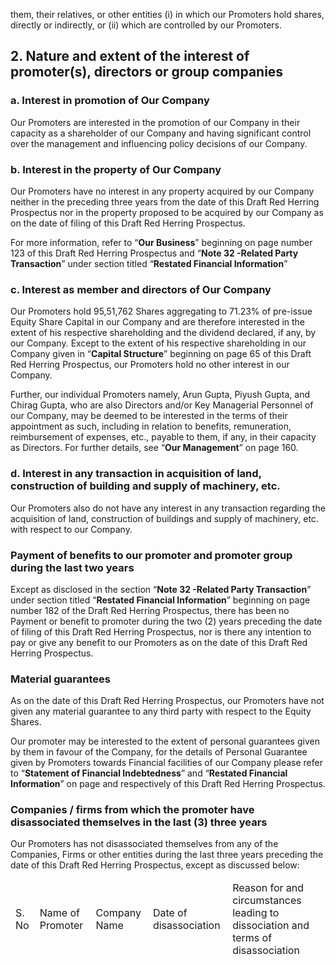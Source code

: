 them, their relatives, or other entities (i) in which our Promoters hold shares, directly or indirectly, or (ii) which are controlled by our Promoters.

## 2. Nature and extent of the interest of promoter(s), directors or group companies

### a. Interest in promotion of Our Company

Our Promoters are interested in the promotion of our Company in their capacity as a shareholder of our Company and having significant control over the management and influencing policy decisions of our Company.

### b. Interest in the property of Our Company

Our Promoters have no interest in any property acquired by our Company neither in the preceding three years from the date of this Draft Red Herring Prospectus nor in the property proposed to be acquired by our Company as on the date of filing of this Draft Red Herring Prospectus.

For more information, refer to “**Our Business**” beginning on page number 123 of this Draft Red Herring Prospectus and “**Note 32 -Related Party Transaction**” under section titled “**Restated Financial Information**”

### c. Interest as member and directors of Our Company

Our Promoters hold 95,51,762 Shares aggregating to 71.23% of pre-issue Equity Share Capital in our Company and are therefore interested in the extent of his respective shareholding and the dividend declared, if any, by our Company. Except to the extent of his respective shareholding in our Company given in “**Capital Structure**” beginning on page 65 of this Draft Red Herring Prospectus, our Promoters hold no other interest in our Company.

Further, our individual Promoters namely, Arun Gupta, Piyush Gupta, and Chirag Gupta, who are also Directors and/or Key Managerial Personnel of our Company, may be deemed to be interested in the terms of their appointment as such, including in relation to benefits, remuneration, reimbursement of expenses, etc., payable to them, if any, in their capacity as Directors. For further details, see “**Our Management**” on page 160.

### d. Interest in any transaction in acquisition of land, construction of building and supply of machinery, etc.

Our Promoters also do not have any interest in any transaction regarding the acquisition of land, construction of buildings and supply of machinery, etc. with respect to our Company.

### Payment of benefits to our promoter and promoter group during the last two years

Except as disclosed in the section “**Note 32 -Related Party Transaction**” under section titled “**Restated Financial Information**” beginning on page number 182 of the Draft Red Herring Prospectus, there has been no Payment or benefit to promoter during the two (2) years preceding the date of filing of this Draft Red Herring Prospectus, nor is there any intention to pay or give any benefit to our Promoters as on the date of this Draft Red Herring Prospectus.

### Material guarantees

As on the date of this Draft Red Herring Prospectus, our Promoters have not given any material guarantee to any third party with respect to the Equity Shares.

Our promoter may be interested to the extent of personal guarantees given by them in favour of the Company, for the details of Personal Guarantee given by Promoters towards Financial facilities of our Company please refer to “**Statement of Financial Indebtedness**” and “**Restated Financial Information**” on page and respectively of this Draft Red Herring Prospectus.

### Companies / firms from which the promoter have disassociated themselves in the last (3) three years

Our Promoters has not disassociated themselves from any of the Companies, Firms or other entities during the last three years preceding the date of this Draft Red Herring Prospectus, except as discussed below:

<table><thead><tr><td>S. No</td><td>Name of Promoter</td><td>Company Name</td><td>Date of disassociation</td><td>Reason for and circumstances leading to dissociation and terms of disassociation</td></tr></thead></table>